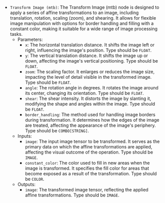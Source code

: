- `Transform Image (mtb)`: The Transform Image (mtb) node is designed to apply a series of affine transformations to an image, including translation, rotation, scaling (zoom), and shearing. It allows for flexible image manipulation with options for border handling and filling with a constant color, making it suitable for a wide range of image processing tasks.
    - Parameters:
        - `x`: The horizontal translation distance. It shifts the image left or right, influencing the image's position. Type should be `FLOAT`.
        - `y`: The vertical translation distance. It shifts the image up or down, affecting the image's vertical positioning. Type should be `FLOAT`.
        - `zoom`: The scaling factor. It enlarges or reduces the image size, impacting the level of detail visible in the transformed image. Type should be `FLOAT`.
        - `angle`: The rotation angle in degrees. It rotates the image around its center, changing its orientation. Type should be `FLOAT`.
        - `shear`: The shear intensity. It distorts the image by slanting it, modifying the shape and angles within the image. Type should be `FLOAT`.
        - `border_handling`: The method used for handling image borders during transformation. It determines how the edges of the image are treated, affecting the appearance of the image's periphery. Type should be `COMBO[STRING]`.
    - Inputs:
        - `image`: The input image tensor to be transformed. It serves as the primary data on which the affine transformations are applied, affecting the visual outcome of the operation. Type should be `IMAGE`.
        - `constant_color`: The color used to fill in new areas when the image is transformed. It specifies the fill color for areas that become exposed as a result of the transformation. Type should be `COLOR`.
    - Outputs:
        - `image`: The transformed image tensor, reflecting the applied affine transformations. Type should be `IMAGE`.
